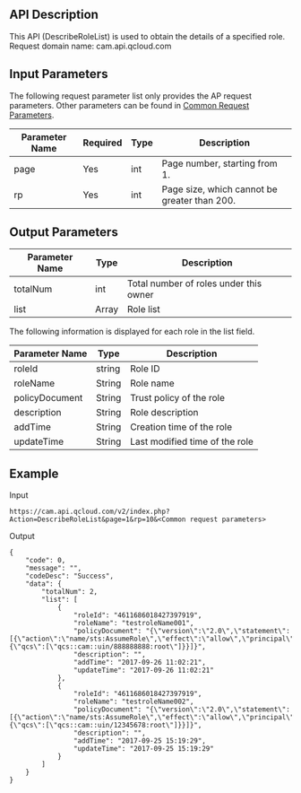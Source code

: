 ## API Description
This API (DescribeRoleList) is used to obtain the details of a specified role.
Request domain name: cam.api.qcloud.com

## Input Parameters
The following request parameter list only provides the AP request parameters. Other parameters can be found in [Common Request Parameters](https://intl.cloud.tencent.com/document/api/213/6976).

| Parameter Name | Required | Type | Description |
| ------------ | ------------ | ------------ | ------------ |
| page | Yes | int | Page number, starting from 1. |
| rp | Yes | int | Page size, which cannot be greater than 200. |


 ## Output Parameters

| Parameter Name | Type |Description |
| ------------ | ------------ | ------------ |
| totalNum | int | Total number of roles under this owner |
| list | Array | Role list |

The following information is displayed for each role in the list field. 
 
| Parameter Name | Type |Description |
| ------------ | ------------ | ------------ |
| roleId | string | Role ID |
| roleName | String | Role name |
| policyDocument | String | Trust policy of the role |
| description | String | Role description |
| addTime | String | Creation time of the role |
| updateTime | String | Last modified time of the role |


## Example
Input
```
https://cam.api.qcloud.com/v2/index.php?Action=DescribeRoleList&page=1&rp=10&<Common request parameters>
```

Output
```
{
    "code": 0,
    "message": "",
    "codeDesc": "Success",
    "data": {
        "totalNum": 2,
        "list": [
            {
                "roleId": "4611686018427397919",
                "roleName": "testroleName001",
                "policyDocument": "{\"version\":\"2.0\",\"statement\":[{\"action\":\"name/sts:AssumeRole\",\"effect\":\"allow\",\"principal\":{\"qcs\":[\"qcs::cam::uin/888888888:root\"]}}]}",
                "description": "",
                "addTime": "2017-09-26 11:02:21",
                "updateTime": "2017-09-26 11:02:21"
            },
            {
                "roleId": "4611686018427397919",
                "roleName": "testroleName002",
                "policyDocument": "{\"version\":\"2.0\",\"statement\":[{\"action\":\"name/sts:AssumeRole\",\"effect\":\"allow\",\"principal\":{\"qcs\":[\"qcs::cam::uin/12345678:root\"]}}]}",
                "description": "",
                "addTime": "2017-09-25 15:19:29",
                "updateTime": "2017-09-25 15:19:29"
            }
        ]
    }
}
````

